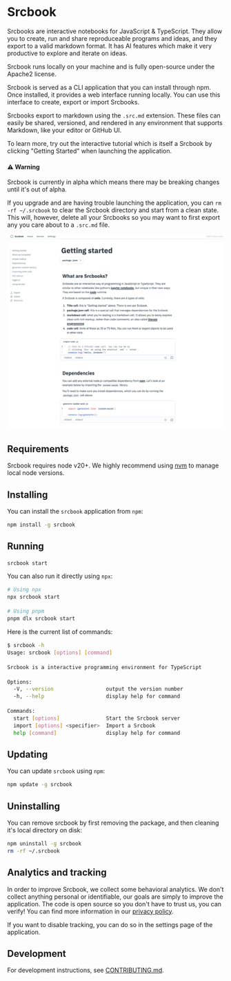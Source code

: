 # Srcbook

Srcbooks are interactive notebooks for JavaScript & TypeScript. They allow you to create, run and share reproduceable programs and ideas, and they export to a valid markdown format. It has AI features which make it very productive to explore and iterate on ideas.

Srcbook runs locally on your machine and is fully open-source under the Apache2 license.

Srcbook is served as a CLI application that you can install through npm. Once installed, it provides a web interface running locally. You can use this interface to create, export or import Srcbooks.

Srcbooks export to markdown using the `.src.md` extension. These files can easily be shared, versioned, and rendered in any environment that supports Markdown, like your editor or GitHub UI.

To learn more, try out the interactive tutorial which is itself a Srcbook by clicking "Getting Started" when launching the application.

#### ⚠️ Warning

Srcbook is currently in alpha which means there may be breaking changes until it's out of alpha.

If you upgrade and are having trouble launching the application, you can `rm -rf ~/.srcbook` to clear the Srcbook directory and start from a clean state. This will, however, delete all your Srcbooks so you may want to first export any you care about to a `.src.md` file.

![the getting started srcbook](./assets/getting-started-srcbook.png)

## Requirements

Srcbook requires node v20+. We highly recommend using [nvm](https://github.com/nvm-sh/nvm) to manage local node versions.

## Installing

You can install the `srcbook` application from `npm`:

```bash
npm install -g srcbook
```

## Running

```
srcbook start
```

You can also run it directly using `npx`:

```bash
# Using npx
npx srcbook start

# Using pnpm
pnpm dlx srcbook start
```

Here is the current list of commands:

```bash
$ srcbook -h
Usage: srcbook [options] [command]

Srcbook is a interactive programming environment for TypeScript

Options:
  -V, --version                 output the version number
  -h, --help                    display help for command

Commands:
  start [options]               Start the Srcbook server
  import [options] <specifier>  Import a Srcbook
  help [command]                display help for command
```

## Updating

You can update `srcbook` using `npm`:

```bash
npm update -g srcbook
```

## Uninstalling

You can remove srcbook by first removing the package, and then cleaning it's local directory on disk:

```bash
npm uninstall -g srcbook
rm -rf ~/.srcbook
```

## Analytics and tracking

In order to improve Srcbook, we collect some behavioral analytics. We don't collect anything personal or identifiable, our goals are simply to improve the application. The code is open source so you don't have to trust us, you can verify! You can find more information in our [privacy policy](./PRIVACY-POLICY.md).

If you want to disable tracking, you can do so in the settings page of the application.

## Development

For development instructions, see [CONTRIBUTING.md](./CONTRIBUTING.md).

